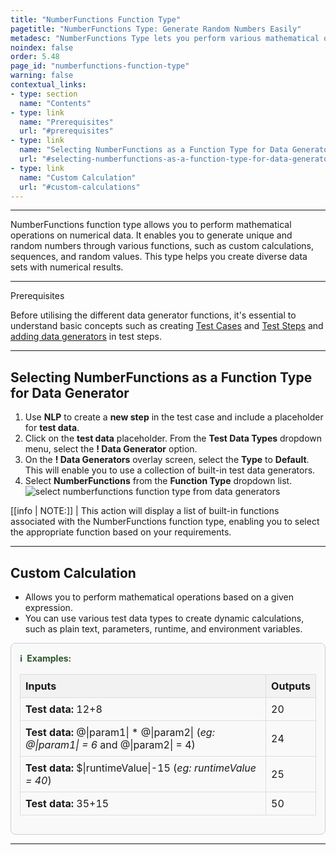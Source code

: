 ```yaml
---
title: "NumberFunctions Function Type"
pagetitle: "NumberFunctions Type: Generate Random Numbers Easily"
metadesc: "NumberFunctions Type lets you perform various mathematical operations and generate unique, random numbers, aiding diverse data generation needs."
noindex: false
order: 5.48
page_id: "numberfunctions-function-type"
warning: false
contextual_links:
- type: section
  name: "Contents"
- type: link
  name: "Prerequisites"
  url: "#prerequisites"
- type: link
  name: "Selecting NumberFunctions as a Function Type for Data Generator"
  url: "#selecting-numberfunctions-as-a-function-type-for-data-generator"
- type: link
  name: "Custom Calculation"
  url: "#custom-calculations"
---
```


---

NumberFunctions function type allows you to perform mathematical operations on numerical data. It enables you to generate unique and random numbers through various functions, such as custom calculations, sequences, and random values. This type helps you create diverse data sets with numerical results.

---

<p id="prerequisites">Prerequisites</p>

Before utilising the different data generator functions, it's essential to understand basic concepts such as creating [Test Cases](https://testsigma.com/docs/test-cases/manage/add-edit-delete/#create-test-case) and [Test Steps](https://testsigma.com/docs/test-cases/create-test-steps/overview/) and [adding data generators](https://testsigma.com/docs/test-data/types/data-generator/#add-data-generators-in-test-steps) in test steps.

---

## **Selecting NumberFunctions as a Function Type for Data Generator**

1. Use **NLP** to create a **new step** in the test case and include a placeholder for **test data**.
2. Click on the **test data** placeholder. From the **Test Data Types** dropdown menu, select the **! Data Generator** option.
3. On the **! Data Generators** overlay screen, select the **Type** to **Default**. This will enable you to use a collection of built-in test data generators.
4. Select **NumberFunctions** from the **Function Type** dropdown list. ![select numberfunctions function type from data generators](https://s3.amazonaws.com/static-docs.testsigma.com/new_images/projects/applications/numberfunctions_functiontype_dg.gif)

[[info | NOTE:]]
| This action will display a list of built-in functions associated with the NumberFunctions function type, enabling you to select the appropriate function based on your requirements.

---

## **Custom Calculation**

- Allows you to perform mathematical operations based on a given expression. 
- You can use various test data types to create dynamic calculations, such as plain text, parameters, runtime, and environment variables.

<style>
  .example-container {
    border: 1px solid #ccc;
    border-radius: 8px;
    padding: 1em;
    margin: 1em 0;
    background-color: #f9f9f9;
  }
  .example-title {
    color: #2d572c;
    font-weight: bold;
    display: flex;
    align-items: center;
    margin-bottom: 0.5em;
  }
  .example-title span {
    margin-right: 0.5em;
  }
  .example-table {
    width: 100%;
    border-collapse: collapse;
  }
  .example-table th, .example-table td {
    border: 1px solid #ddd;
    padding: 0.5em;
    text-align: left;
  }
  .example-table th {
    background-color: #f2f2f2;
  }
</style>

<div class="example-container">
  <div class="example-title">
    <span>ℹ️</span>Examples:
  </div>
  <table class="example-table">
    <thead>
      <tr>
        <th>Inputs</th>
        <th>Outputs</th>
      </tr>
    </thead>
    <tbody>
      <!-- Example 1 -->
      <tr>
        <td><b>Test data:</b> 12+8</td>
        <td>20</td>
      </tr>
      <!-- Example 2 -->
      <tr>
        <td><b>Test data:</b> @|param1| * @|param2| (<i>eg: @|param1| = 6</i> and @|param2| = 4</i>)</td>
        <td>24</td>
      </tr>
      <!-- Example 3 -->
      <tr>
        <td><b>Test data:</b> $|runtimeValue|-15 (<i>eg: runtimeValue = 40</i>)</td>
        <td>25</td>
      </tr>
      <!-- Example 4 -->
      <tr>
        <td><b>Test data:</b> 35+15</td>
        <td>50</td>
      </tr>
    </tbody>
  </table>
</div>


---

